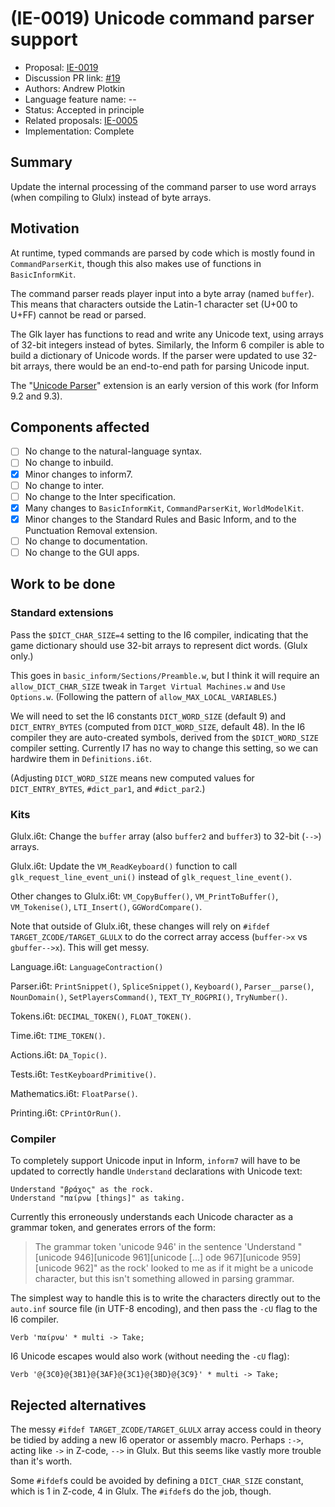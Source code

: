 # (IE-0019) Unicode command parser support

* Proposal: [IE-0019](0019-unicode-command-parser.md)
* Discussion PR link: [#19](https://github.com/ganelson/inform-evolution/pull/19)
* Authors: Andrew Plotkin
* Language feature name: --
* Status: Accepted in principle
* Related proposals: [IE-0005](0005-removing-translates-into-unicode.md)
* Implementation: Complete

## Summary 

Update the internal processing of the command parser to use word arrays (when
compiling to Glulx) instead of byte arrays.

## Motivation

At runtime, typed commands are parsed by code which is mostly found in
`CommandParserKit`, though this also makes use of functions in `BasicInformKit`.

The command parser reads player input into a byte array (named `buffer`).
This means that characters outside the Latin-1 character set (U+00 to U+FF)
cannot be read or parsed.

The Glk layer has functions to read and write any Unicode text, using arrays of
32-bit integers instead of bytes. Similarly, the Inform 6 compiler is able to
build a dictionary of Unicode words. If the parser were updated to use 32-bit
arrays, there would be an end-to-end path for parsing Unicode input.

The "[Unicode Parser][uniparser]" extension is an early version of this work
(for Inform 9.2 and 9.3).

[uniparser]: https://github.com/erkyrath/i7-exts/blob/master/Unicode%20Parser.i7x

## Components affected

- [ ] No change to the natural-language syntax.
- [ ] No change to inbuild.
- [x] Minor changes to inform7.
- [ ] No change to inter.
- [ ] No change to the Inter specification.
- [x] Many changes to `BasicInformKit`, `CommandParserKit`, `WorldModelKit`.
- [x] Minor changes to the Standard Rules and Basic Inform, and to the Punctuation Removal extension.
- [ ] No change to documentation.
- [ ] No change to the GUI apps.

## Work to be done

### Standard extensions

Pass the `$DICT_CHAR_SIZE=4` setting to the I6 compiler, indicating that the
game dictionary should use 32-bit arrays to represent dict words. (Glulx only.)

This goes in `basic_inform/Sections/Preamble.w`, but I think it will require an
`allow_DICT_CHAR_SIZE` tweak in `Target Virtual Machines.w` and `Use Options.w`.
(Following the pattern of `allow_MAX_LOCAL_VARIABLES`.)

We will need to set the I6 constants `DICT_WORD_SIZE` (default 9) and
`DICT_ENTRY_BYTES` (computed from `DICT_WORD_SIZE`, default 48). In the I6
compiler they are auto-created symbols, derived from the `$DICT_WORD_SIZE`
compiler setting. Currently I7 has no way to change this setting, so we can
hardwire them in `Definitions.i6t`.

(Adjusting `DICT_WORD_SIZE` means new computed values for `DICT_ENTRY_BYTES`,
`#dict_par1`, and `#dict_par2`.)

### Kits

Glulx.i6t: Change the `buffer` array (also `buffer2` and `buffer3`) to 32-bit (`-->`) arrays.

Glulx.i6t: Update the `VM_ReadKeyboard()` function to call `glk_request_line_event_uni()` instead of `glk_request_line_event()`.

Other changes to Glulx.i6t: `VM_CopyBuffer()`, `VM_PrintToBuffer()`, `VM_Tokenise()`, `LTI_Insert()`, `GGWordCompare()`.

Note that outside of Glulx.i6t, these changes will rely on `#ifdef TARGET_ZCODE/TARGET_GLULX` to do the correct array access (`buffer->x` vs `gbuffer-->x`). This will get messy.

Language.i6t: `LanguageContraction()`

Parser.i6t: `PrintSnippet()`, `SpliceSnippet()`, `Keyboard()`, `Parser__parse()`, `NounDomain()`, `SetPlayersCommand()`, `TEXT_TY_ROGPRI()`, `TryNumber()`.

Tokens.i6t: `DECIMAL_TOKEN()`, `FLOAT_TOKEN()`.

Time.i6t: `TIME_TOKEN()`.

Actions.i6t: `DA_Topic()`.

Tests.i6t: `TestKeyboardPrimitive()`.

Mathematics.i6t: `FloatParse()`.

Printing.i6t: `CPrintOrRun()`.

### Compiler

To completely support Unicode input in Inform, `inform7` will have to be updated
to correctly handle `Understand` declarations with Unicode text:

```
Understand "βράχος" as the rock.
Understand "παίρνω [things]" as taking.
```

Currently this erroneously understands each Unicode character as a grammar token,
and generates errors of the form:

> The grammar token 'unicode 946' in the sentence 'Understand "[unicode 946][unicode 961][unicode [...] ode 967][unicode 959][unicode 962]" as the rock' looked to me as if it might be a unicode character, but this isn't something allowed in parsing grammar.

The simplest way to handle this is to write the characters directly out to the `auto.inf` source file (in UTF-8 encoding), and then pass the `-cU` flag to the I6 compiler.

```
Verb 'παίρνω' * multi -> Take;
```

I6 Unicode escapes would also work (without needing the `-cU` flag):

```
Verb '@{3C0}@{3B1}@{3AF}@{3C1}@{3BD}@{3C9}' * multi -> Take;
```

## Rejected alternatives

The messy `#ifdef TARGET_ZCODE/TARGET_GLULX` array access could in theory be tidied by adding a new I6 operator or assembly macro. Perhaps `:->`, acting like `->` in Z-code, `-->` in Glulx. But this seems like vastly more trouble than it's worth.

Some `#ifdef`s could be avoided by defining a `DICT_CHAR_SIZE` constant, which is 1 in Z-code, 4 in Glulx. The `#ifdef`s do the job, though.
